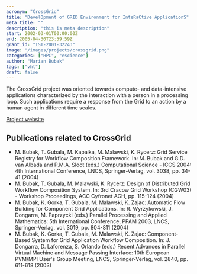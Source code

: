 ```yaml
---
acronym: "CrossGrid"
title: "DevelOpment of GRID Environment for InteRaCtive ApplicationS"
meta_title: ""
description: "this is meta description"
start: 2002-03-01T00:00:00Z
end: 2005-04-30T23:59:59Z
grant_id: "IST-2001-32243"
image: "/images/projects/crossgrid.png"
categories: ["HPC", "escience"]
author: "Marian Bubak"
tags: ["vht"]
draft: false
---
```


The CrossGrid project was oriented towards compute- and data-intensive
applications characterized by the interaction with a person in a processing
loop. Such applications require a response from the Grid to an action by a human
agent in different time scales.

[Project website](http://cordis.europa.eu/project/rcn/63588_en.html)

## Publications related to CrossGrid
- M. Bubak, T. Gubala, M. Kapalka, M. Malawski, K. Rycerz: Grid Service Registry for Workflow Composition Framework. In: M. Bubak and G.D. van Albada and P.M.A. Sloot (eds.) Computational Science - ICCS 2004: 4th International Conference, LNCS, Springer-Verlag, vol. 3038, pp. 34-41 (2004)
- M. Bubak, T. Gubala, M. Malawski, K. Rycerz: Design of Distributed Grid Workflow Composition System. In: 3rd Cracow Grid Workshop (CGW03) - Workshop Proceedings, ACC Cyfronet AGH, pp. 115-124 (2004)
- M. Bubak, K. Gorka, T. Gubala, M. Malawski, K. Zajac: Automatic Flow Building for Component Grid Applications. In: R. Wyrzykowski, J. Dongarra, M. Paprzycki (eds.) Parallel Processing and Applied Mathematics: 5th International Conference, PPAM 2003, LNCS, Springer-Verlag, vol. 3019, pp. 804-811 (2004)
- M. Bubak, K. Gorka, T. Gubala, M. Malawski, K. Zajac: Component-Based System for Grid Application Workflow Composition. In: J. Dongarra, D. Laforenza, S. Orlando (eds.) Recent Advances in Parallel Virtual Machine and Message Passing Interface: 10th European PVM/MPI User's Group Meeting, LNCS, Springer-Verlag, vol. 2840, pp. 611-618 (2003)
